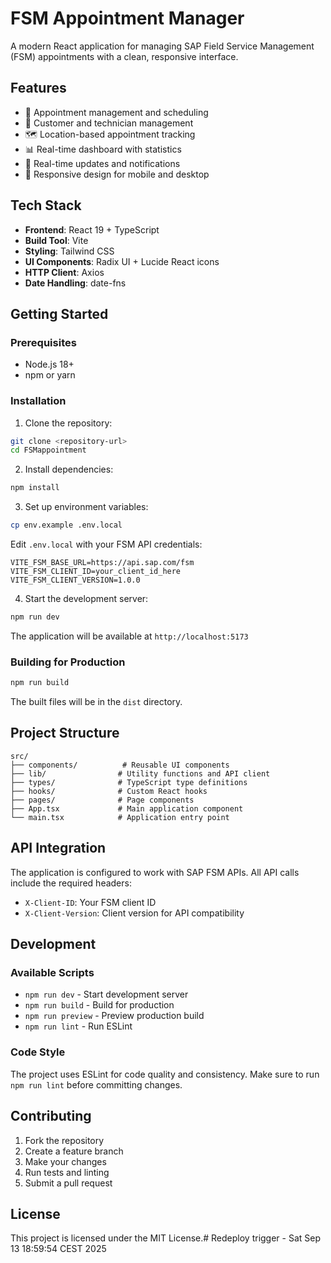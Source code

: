 # FSM Appointment Manager
<!-- Updated: 2025-01-13 - Fixed routing and ShellSDK issues -->

A modern React application for managing SAP Field Service Management (FSM) appointments with a clean, responsive interface.

## Features

- 📅 Appointment management and scheduling
- 👥 Customer and technician management
- 🗺️ Location-based appointment tracking
- 📊 Real-time dashboard with statistics
- 🔄 Real-time updates and notifications
- 📱 Responsive design for mobile and desktop

## Tech Stack

- **Frontend**: React 19 + TypeScript
- **Build Tool**: Vite
- **Styling**: Tailwind CSS
- **UI Components**: Radix UI + Lucide React icons
- **HTTP Client**: Axios
- **Date Handling**: date-fns

## Getting Started

### Prerequisites

- Node.js 18+ 
- npm or yarn

### Installation

1. Clone the repository:
```bash
git clone <repository-url>
cd FSMappointment
```

2. Install dependencies:
```bash
npm install
```

3. Set up environment variables:
```bash
cp env.example .env.local
```

Edit `.env.local` with your FSM API credentials:
```env
VITE_FSM_BASE_URL=https://api.sap.com/fsm
VITE_FSM_CLIENT_ID=your_client_id_here
VITE_FSM_CLIENT_VERSION=1.0.0
```

4. Start the development server:
```bash
npm run dev
```

The application will be available at `http://localhost:5173`

### Building for Production

```bash
npm run build
```

The built files will be in the `dist` directory.

## Project Structure

```
src/
├── components/          # Reusable UI components
├── lib/                # Utility functions and API client
├── types/              # TypeScript type definitions
├── hooks/              # Custom React hooks
├── pages/              # Page components
├── App.tsx             # Main application component
└── main.tsx            # Application entry point
```

## API Integration

The application is configured to work with SAP FSM APIs. All API calls include the required headers:
- `X-Client-ID`: Your FSM client ID
- `X-Client-Version`: Client version for API compatibility

## Development

### Available Scripts

- `npm run dev` - Start development server
- `npm run build` - Build for production
- `npm run preview` - Preview production build
- `npm run lint` - Run ESLint

### Code Style

The project uses ESLint for code quality and consistency. Make sure to run `npm run lint` before committing changes.

## Contributing

1. Fork the repository
2. Create a feature branch
3. Make your changes
4. Run tests and linting
5. Submit a pull request

## License

This project is licensed under the MIT License.# Redeploy trigger - Sat Sep 13 18:59:54 CEST 2025
